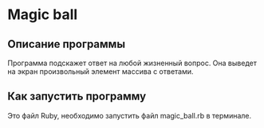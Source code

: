 # Magic ball
## Описание программы
Программа подскажет ответ на любой жизненный вопрос. Она выведет на экран произвольный элемент массива с ответами.

## Как запустить программу
Это файл Ruby, необходимо запустить файл magic_ball.rb в терминале.
